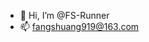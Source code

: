 - 👋 Hi, I’m @FS-Runner
- 📫  fangshuang919@163.com
<!---
FS-Runner/FS-Runner is a ✨ special ✨ repository because its `README.md` (this file) appears on your GitHub profile.
You can click the Preview link to take a look at your changes.
--->
